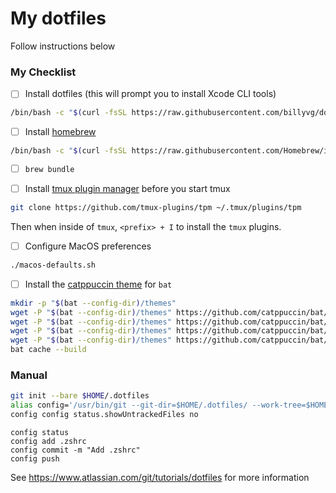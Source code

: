 # My dotfiles

Follow instructions below

### My Checklist

- [ ] Install dotfiles (this will prompt you to install Xcode CLI tools)
```bash
/bin/bash -c "$(curl -fsSL https://raw.githubusercontent.com/billyvg/dotfiles/main/.dotfiles-bootstrap.sh)"
```
- [ ] Install [homebrew](https://brew.sh)
```bash
/bin/bash -c "$(curl -fsSL https://raw.githubusercontent.com/Homebrew/install/HEAD/install.sh)"
```
- [ ] `brew bundle`

- [ ] Install [tmux plugin manager](https://github.com/tmux-plugins/tpm) before you start tmux
```bash
git clone https://github.com/tmux-plugins/tpm ~/.tmux/plugins/tpm
```
Then when inside of `tmux`, `<prefix> + I` to install the `tmux` plugins.

- [ ] Configure MacOS preferences
```bash
./macos-defaults.sh
```

- [ ] Install the [catppuccin theme](https://github.com/catppuccin/bat) for `bat`
```bash
mkdir -p "$(bat --config-dir)/themes"
wget -P "$(bat --config-dir)/themes" https://github.com/catppuccin/bat/raw/main/themes/Catppuccin%20Latte.tmTheme
wget -P "$(bat --config-dir)/themes" https://github.com/catppuccin/bat/raw/main/themes/Catppuccin%20Frappe.tmTheme
wget -P "$(bat --config-dir)/themes" https://github.com/catppuccin/bat/raw/main/themes/Catppuccin%20Macchiato.tmTheme
wget -P "$(bat --config-dir)/themes" https://github.com/catppuccin/bat/raw/main/themes/Catppuccin%20Mocha.tmTheme
bat cache --build
```

### Manual
```bash
git init --bare $HOME/.dotfiles
alias config='/usr/bin/git --git-dir=$HOME/.dotfiles/ --work-tree=$HOME'
config config status.showUntrackedFiles no
```


```
config status
config add .zshrc
config commit -m "Add .zshrc"
config push
```


See https://www.atlassian.com/git/tutorials/dotfiles for more information
